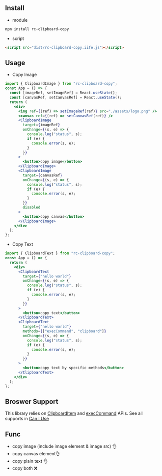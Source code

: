 ## Install

- module

```bash
npm install rc-clipboard-copy
```

- script

```html
<script src="dist/rc-clipboard-copy.iife.js"></script>
```

## Usage

- Copy Image

```jsx
import { ClipboardImage } from "rc-clipboard-copy";
const App = () => {
  const [imageRef, setImageRef] = React.useState();
  const [canvasRef, setCanvasRef] = React.useState();
  return (
    <div>
      <img ref={(ref) => setImageRef(ref)} src="./assets/logo.png" />
      <canvas ref={(ref) => setCanvasRef(ref)} />
      <ClipboardImage
        target={imageRef}
        onChange={(s, e) => {
          console.log("status", s);
          if (e) {
            console.error(s, e);
          }
        }}
      >
        <button>copy image</button>
      </ClipboardImage>
      <ClipboardImage
        target={canvasRef}
        onChange={(s, e) => {
          console.log("status", s);
          if (e) {
            console.error(s, e);
          }
        }}
        disabled
      >
        <button>copy canvas</button>
      </ClipboardImage>
    </div>
  );
};
```

- Copy Text

```jsx
import { ClipboardText } from "rc-clipboard-copy";
const App = () => {
  return (
    <div>
      <ClipboardText
        target={"hello world"}
        onChange={(s, e) => {
          console.log("status", s);
          if (e) {
            console.error(s, e);
          }
        }}
      >
        <button>copy text</button>
      </ClipboardText>
      <ClipboardText
        target={"hello world"}
        methods={["execCommand", "clipboard"]}
        onChange={(s, e) => {
          console.log("status", s);
          if (e) {
            console.error(s, e);
          }
        }}
      >
        <button>copy text by specific methods</button>
      </ClipboardText>
    </div>
  );
};
```
## Broswer Support

This library relies on [ClipboardItem](https://developer.mozilla.org/en-US/docs/Web/API/ClipboardItem) and [execCommand](https://developer.mozilla.org/en-US/docs/Web/API/Document/execCommand) APIs. See all supports in [Can I Use](https://caniuse.com/mdn-api_clipboarditem)

## Func
- copy image (include image element & image src) 👌
- copy canvas element👌
- copy plain text 👌
- copy both ❌

